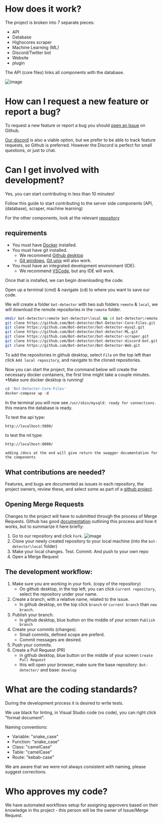 # How does it work?
The project is broken into 7 separate pieces:
* API
* Database
* Highscores scraper
* Machine Learning (ML)
* Discord/Twitter bot
* Website
* plugin

The API (core files) links all components with the database.

<!-- https://drive.google.com/file/d/16IO84vE3rJWRclbZAnOIEdKAmx5xAi3I/view?usp=sharing -->
![image](https://user-images.githubusercontent.com/40169115/153727141-0e39c6fe-1fdb-42f4-8019-2552bd127751.png)

# How can I request a new feature or report a bug?
To request a new feature or report a bug you should [open an Issue](https://github.com/orgs/Bot-detector/repositories) on Github.

[Our discord](https://discord.gg/3AB58CRmYs) is also a viable option, but we prefer to be able to track feature requests, so Github is preferred.  However the Discord is perfect for small questions, or just to chat.


# Can I get involved with development?
Yes, you can start contributing in less than 10 minutes!

Follow this guide to start contributing to the server side components (API, (database), scraper, machine learning)

For the other components, look at the relevant [repository](https://github.com/Bot-detector)

## requirements
* You must have [Docker](https://docs.docker.com/get-docker/) installed.
* You must have git installed.
    * We recommend [Github desktop](https://desktop.github.com/)
    * [Git windows](https://gitforwindows.org),  [Git unix](https://git-scm.com/download/linux) will also work.
* You must have an integrated development environment (IDE).
    * We recommend [VSCode](https://code.visualstudio.com), but any IDE will work.


Once that is installed, we can begin downloading the code.

Open up a terminal (cmd) & navigate (cd) to where you want to save our code.

We will create a folder `bot-detector` with two sub folders `remote` & `local`, we will download the remote repositories in the `remote` folder.

```sh
mkdir bot-detector\remote bot-detector\local && cd bot-detector\remote
git clone https://github.com/Bot-detector/Bot-Detector-Core-Files.git
git clone https://github.com/Bot-detector/bot-detector-mysql.git
git clone https://github.com/Bot-detector/bot-detector-ML.git
git clone https://github.com/Bot-detector/bot-detector-scraper.git
git clone https://github.com/Bot-detector/bot-detector-discord-bot.git
git clone https://github.com/Bot-detector/Bot-Detector-Web.git
```
To add the repositories in github desktop, select `File` on the top left than click `Add local repository`, and navigate to the cloned repositories.


Now you can start the project, the command below will create the necessary docker containers, the first time might take a couple minutes. *Make sure docker desktop is running!
```powershell
cd 'Bot-Detector-Core-Files'
docker-compose up -d
```

In the terminal you will now see `/usr/sbin/mysqld: ready for connections.` this means the database is ready.

To test the api type: 
```sh
http://localhost:5000/
```
to test the ml type:
```sh
http://localhost:8000/
```
`adding /docs at the end will give return the swagger documentation for the components`

## What contributions are needed?
Features, and bugs are documented as issues in each repository, the project owners, review these, and select some as part of a [github project](https://github.com/orgs/Bot-detector/projects).

## Opening Merge Requests
Changes to the project will have to submitted through the process of Merge Requests.  Github has good [documentation](https://docs.github.com/en/get-started/quickstart/contributing-to-projects) outlining this process and how it works, but to summarize it here briefly:
1. Go to our repository and click `Fork`. ![image](https://user-images.githubusercontent.com/40169115/153728214-cd741e4e-b036-4d48-9f47-48c4dc9e99be.png)
2. Clone your newly created repository to your local machine (into the `bot-detector\local` folder)
3. Make your local changes. Test. Commit. And push to your own repo
4. Open a Merge Request

## The development workflow:
1. Make sure you are working in your fork. (copy of the repository)
    - On github desktop, in the top left, you can click `Current repository`, select the repository under your name.
2. Create a branch, with a relative name, related to the issue.
    - In github desktop, on the top click `branch` or `current branch` than `new branch`.
3. Publish your branch.
    - In github desktop, blue button on the middle of your screen `Publish branch`
4. Create your commits (changes).
    - Small commits, defined scope are preferd.
    - Commit messages are desired.
5. Push your commits.
6. Create a Pull Request (PR)
    - in github desktop, blue button on the middle of your screen `Create Pull Request`
    - this will open your browser, make sure the base repository: `Bot-detector/` and base: `develop`

# What are the coding standards?
During the development process it is desired to write tests.

We use black for linting, in Visual Studio code (vs code), you can right click "format document".

Naming conventions:
- Variable: "snake_case"
- Function: "snake_case"
- Class: "camelCase"
- Table: "camelCase"
- Route: "kebab-case"

We are aware that we were not always consistent with naming, please suggest corrections.

# Who approves my code?
We have automated workflows setup for assigning approvers based on their knowledge in ths project - this person will be the owner of Issue/Merge Request.

